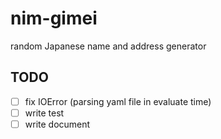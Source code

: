 # nim-gimei
random Japanese name and address generator

## TODO

- [ ] fix IOError (parsing yaml file in evaluate time)
- [ ] write test
- [ ] write document

